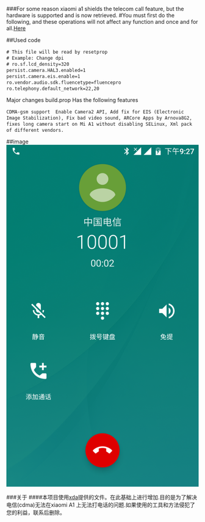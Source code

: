 ###For some reason xiaomi a1 shields the telecom call feature, but the hardware is supported and is now retrieved.
#You must first do the following, and these operations will not affect any function and once and for all.[Here](http://)

##Used code

```
# This file will be read by resetprop
# Example: Change dpi
# ro.sf.lcd_density=320
persist.camera.HAL3.enabled=1
persist.camera.eis.enable=1
ro.vendor.audio.sdk.fluencetype=fluencepro
ro.telephony.default_network=22,20
```
Major changes build.prop
Has the following features
```
CDMA-gsm support  Enable Camera2 API, Add fix for EIS (Electronic Image Stabilization), Fix bad video sound, ARCore Apps by Arnova8G2, fixes long camera start on Mi A1 without disabling SELinux, Xml pack of different vendors.
```
##image
![p](https://raw.githubusercontent.com/wonderil/Xiaomi-A1-CDMA-gsm-support/master/image/Screenshot_20180501-212758.png)



###关于 
####本项目使用[xda](https://forum.xda-developers.com/mi-a1/how-to/magisk-module-xiaomi-mi-a1-fixes-v6-t3745484)提供的文件。在此基础上进行增加.目的是为了解决电信(cdma)无法在xiaomi A1 上无法打电话的问题.如果使用的工具和方法侵犯了您的利益，联系后删除。